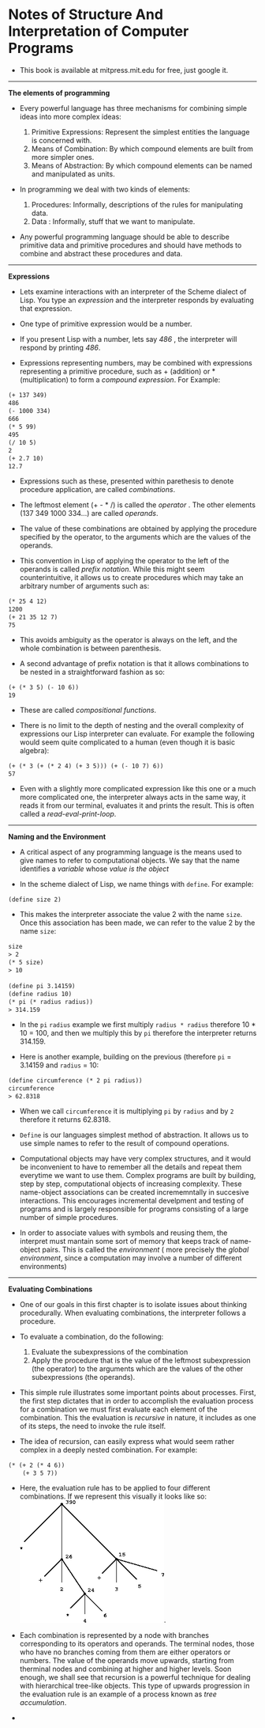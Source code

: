 # Notes of Structure And Interpretation of Computer Programs

- This book is available at mitpress.mit.edu for free, just google it.

***

**The elements of programming**

- Every powerful language has three mechanisms for combining simple ideas into more complex ideas:
    1. Primitive Expressions: Represent the simplest entities the language is concerned with.
    2. Means of Combination: By which compound elements are built from more simpler ones.
    3. Means of Abstraction: By which compound elements can be named and manipulated as units.

- In programming we deal with two kinds of elements:
    1. Procedures: Informally, descriptions of the rules for manipulating data.
    2. Data : Informally, stuff that we want to manipulate.

- Any powerful programming language should be able to describe primitive data and primitive procedures and should have methods to combine and abstract these procedures and data.

***

**Expressions**

- Lets examine interactions with an interpreter of the Scheme dialect of Lisp. You type an *expression* and the interpreter responds by evaluating that expression. 

- One type of primitive expression would be a number. 

- If you present Lisp with a number, lets say *486* , the interpreter will respond by printing *486*.

- Expressions representing numbers, may be combined with expressions representing a primitive procedure, such as + (addition) or * (multiplication) to form a *compound expression*. For Example:

```
(+ 137 349)
486
(- 1000 334)
666
(* 5 99)
495
(/ 10 5)
2
(+ 2.7 10)
12.7
```

- Expressions such as these, presented within parethesis to denote procedure application, are called *combinations*.

- The leftmost element (+ - * /) is called the *operator* . The other elements (137 349 1000 334...) are called *operands*.

- The value of these combinations are obtained by applying the procedure specified by the operator, to the arguments which are the values of the operands.

- This convention in Lisp of applying the operator to the left of the operands is called *prefix notation*. While this might seem counterintuitive, it allows us to create procedures which may take an arbitrary number of arguments such as:

```
(* 25 4 12)
1200
(+ 21 35 12 7)
75
```

- This avoids ambiguity as the operator is always on the left, and the whole combination is between parenthesis.

- A second advantage of prefix notation is that it allows combinations to be nested in a straightforward fashion as so:

```
(+ (* 3 5) (- 10 6))
19
```

- These are called *compositional functions*.

- There is no limit to the depth of nesting and the overall complexity of expressions our Lisp interpreter can evaluate. For example the following would seem quite complicated to a human (even though it is basic algebra):

```
(+ (* 3 (+ (* 2 4) (+ 3 5))) (+ (- 10 7) 6))
57
```

- Even with a slightly more complicated expression like this one or a much more complicated one, the interpreter always acts in the same way, it reads it from our terminal, evaluates it and prints the result. This is often called a *read-eval-print-loop*.

***

**Naming and the Environment**

-  A critical aspect of any programming language is the means used to give names to refer to computational objects. We say that the name identifies a *variable* whose *value is the object*

- In the scheme dialect of Lisp, we name things with ```define```. For example:
```
(define size 2)
```
- This makes the interpreter associate the value 2 with the name ```size```. Once this association has been made, we can refer to the value 2 by the name ```size```:

```
size
> 2
(* 5 size)
> 10

(define pi 3.14159)
(define radius 10)
(* pi (* radius radius))
> 314.159
```

- In the ```pi``` ```radius``` example we first multiply ```radius * radius``` therefore 10 * 10 = 100, and then we multiply this by ```pi``` therefore the interpreter returns 314.159.

- Here is another example, building on the previous (therefore ```pi``` = 3.14159 and ```radius``` = 10:

```
(define circumference (* 2 pi radius))
circumference
> 62.8318
```

- When we call ```circumference``` it is multiplying ```pi``` by ```radius``` and by ```2``` therefore it returns 62.8318.

- ```Define``` is our languages simplest method of abstraction. It allows us to use simple names to refer to the result of compound operations. 

- Computational objects may have very complex structures, and it would be inconvenient to have to remember all the details and repeat them everytime we want to use them. Complex programs are built by building, step by step, computational objects of increasing complexity. These name-object associations can be created incrememntally in succesive interactions. This encourages incremental develpment and testing of programs and is largely responsible for programs consisting of a large number of simple procedures. 

- In order to associate values with symbols and reusing them, the interpret must mantain some sort of memory that keeps track of name-object pairs. This is called the *environment* ( more precisely the *global environment*, since a computation may involve a number of different environments)

***

**Evaluating Combinations**

-  One of our goals in this first chapter is to isolate issues about thinking procedurally. When evaluating combinations, the interpreter follows a procedure.

- To evaluate a combination, do the following:
    1. Evaluate the subexpressions of the combination
    2. Apply the procedure that is the value of the leftmost subexpression (the operator) to the arguments which are the values of the other subexpressions (the operands).

- This simple rule illustrates some important points about processes. First, the first step dictates that in order to accomplish the evaluation process for a combination we must first evaluate each element of the combination. This the evaluation is *recursive* in nature, it includes as one of its steps, the need to invoke the rule itself. 

-  The idea of recursion, can easily express what would seem rather complex in a deeply nested combination. For example:

```
(* (+ 2 (* 4 6))
    (+ 3 5 7))
```

- Here, the evaluation rule has to be applied to four different combinations. If we represent this visually it looks like so:
 ![Figure 1.1](images/strcpfigure1-1.gif).
 
 - Each combination is represented by a node with branches corresponding to its operators and operands. The terminal nodes, those who have no branches coming from them are either operators or numbers. The value of the operands move upwards, starting from therminal nodes and combining at higher and higher levels. Soon enough, we shall see that recursion is a powerful technique for dealing with hierarchical tree-like objects. This type of upwards progression in the evaluation rule is an example of a process known as *tree accumulation*.

 - 
